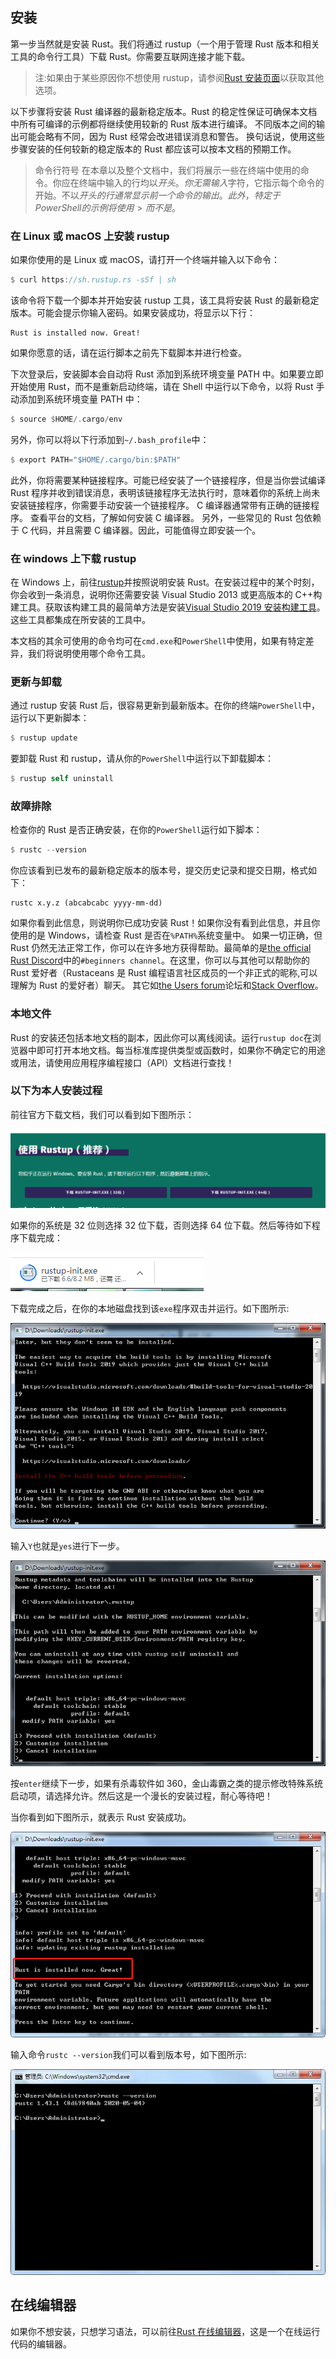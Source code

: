 ## 安装

第一步当然就是安装 Rust。我们将通过 rustup（一个用于管理 Rust 版本和相关工具的命令行工具）下载 Rust。你需要互联网连接才能下载。

> 注:如果由于某些原因你不想使用 rustup，请参阅[Rust 安装页面](https://www.rust-lang.org/tools/install)以获取其他选项。

以下步骤将安装 Rust 编译器的最新稳定版本。Rust 的稳定性保证可确保本文档中所有可编译的示例都将继续使用较新的 Rust 版本进行编译。 不同版本之间的输出可能会略有不同，因为 Rust 经常会改进错误消息和警告。 换句话说，使用这些步骤安装的任何较新的稳定版本的 Rust 都应该可以按本文档的预期工作。

> 命令行符号
> 在本章以及整个文档中，我们将展示一些在终端中使用的命令。你应在终端中输入的行均以$开头。你无需输入$字符，它指示每个命令的开始。不以$开头的行通常显示前一个命令的输出。此外，特定于PowerShell的示例将使用>而不是$。

### 在 Linux 或 macOS 上安装 rustup

如果你使用的是 Linux 或 macOS，请打开一个终端并输入以下命令：

```rust
$ curl https://sh.rustup.rs -sSf | sh
```

该命令将下载一个脚本并开始安装 rustup 工具，该工具将安装 Rust 的最新稳定版本。可能会提示你输入密码。如果安装成功，将显示以下行：

```text
Rust is installed now. Great!
```

如果你愿意的话，请在运行脚本之前先下载脚本并进行检查。

下次登录后，安装脚本会自动将 Rust 添加到系统环境变量 PATH 中。如果要立即开始使用 Rust，而不是重新启动终端，请在 Shell 中运行以下命令，以将 Rust 手动添加到系统环境变量 PATH 中：

```rust
$ source $HOME/.cargo/env
```

另外，你可以将以下行添加到`~/.bash_profile`中：

```rust
$ export PATH="$HOME/.cargo/bin:$PATH"
```

此外，你将需要某种链接程序。可能已经安装了一个链接程序，但是当你尝试编译 Rust 程序并收到错误消息，表明该链接程序无法执行时，意味着你的系统上尚未安装链接程序，你需要手动安装一个链接程序。 C 编译器通常带有正确的链接程序。 查看平台的文档，了解如何安装 C 编译器。 另外，一些常见的 Rust 包依赖于 C 代码，并且需要 C 编译器。因此，可能值得立即安装一个。

### 在 windows 上下载 rustup

在 Windows 上，前往[rustup](https://www.rust-lang.org/tools/install)并按照说明安装 Rust。在安装过程中的某个时刻，你会收到一条消息，说明你还需要安装 Visual Studio 2013 或更高版本的 C++构建工具。获取该构建工具的最简单方法是安装[Visual Studio 2019 安装构建工具](https://www.visualstudio.com/downloads/#build-tools-for-visual-studio-2019)。这些工具都集成在所安装的工具中。

本文档的其余可使用的命令均可在`cmd.exe`和`PowerShell`中使用，如果有特定差异，我们将说明使用哪个命令工具。

### 更新与卸载

通过 rustup 安装 Rust 后，很容易更新到最新版本。在你的终端`PowerShell`中，运行以下更新脚本：

```rust
$ rustup update
```

要卸载 Rust 和 rustup，请从你的`PowerShell`中运行以下卸载脚本：

```rust
$ rustup self uninstall
```

### 故障排除

检查你的 Rust 是否正确安装，在你的`PowerShell`运行如下脚本：

```rust
$ rustc --version
```

你应该看到已发布的最新稳定版本的版本号，提交历史记录和提交日期，格式如下：

```text
rustc x.y.z (abcabcabc yyyy-mm-dd)
```

如果你看到此信息，则说明你已成功安装 Rust！如果你没有看到此信息，并且你使用的是 Windows，请检查 Rust 是否在`%PATH%`系统变量中。 如果一切正确，但 Rust 仍然无法正常工作，你可以在许多地方获得帮助。最简单的是[the official Rust Discord](https://discord.gg/rust-lang)中的`#beginners channel`。在这里，你可以与其他可以帮助你的 Rust 爱好者（Rustaceans 是 Rust 编程语言社区成员的一个非正式的昵称,可以理解为 Rust 的爱好者）聊天。 其它如[the Users forum](https://users.rust-lang.org/)论坛和[Stack Overflow](http://stackoverflow.com/questions/tagged/rust)。

### 本地文件

Rust 的安装还包括本地文档的副本，因此你可以离线阅读。运行`rustup doc`在浏览器中即可打开本地文档。每当标准库提供类型或函数时，如果你不确定它的用途或用法，请使用应用程序编程接口（API）文档进行查找！

### 以下为本人安装过程

前往官方下载文档，我们可以看到如下图所示：

![安装rust](../images/install-windows.png)

如果你的系统是 32 位则选择 32 位下载，否则选择 64 位下载。然后等待如下程序下载完成：

![rust-init](../images/rustup-init.png)

下载完成之后，在你的本地磁盘找到该`exe`程序双击并运行。如下图所示:

![rust-init-open](../images/rustup-init-open.png)

输入`Y`也就是`yes`进行下一步。

![rust-init-open](../images/rustup-init-open-2.png)

按`enter`继续下一步，如果有杀毒软件如 360，金山毒霸之类的提示修改特殊系统启动项，请选择允许。然后这是一个漫长的安装过程，耐心等待吧！

当你看到如下图所示，就表示 Rust 安装成功。

![安装成功](../images/rust-install-success.png)

输入命令`rustc --version`我们可以看到版本号，如下图所示:

![rust版本](../images/rust-version.jpg)

## 在线编辑器

如果你不想安装，只想学习语法，可以前往[Rust 在线编辑器](https://play.rust-lang.org/)，这是一个在线运行代码的编辑器。
